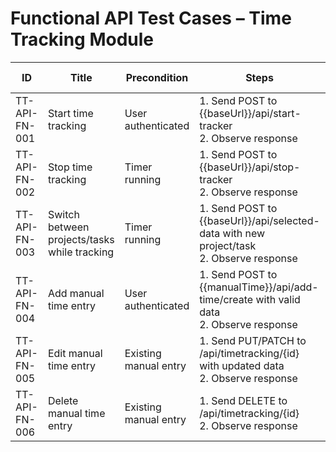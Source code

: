 # Functional API Test Cases – Time Tracking Module

| ID            | Title                                           | Precondition         | Steps                                                                                      | Expected Result                         | Actual Result | Status |
|---------------|-------------------------------------------------|----------------------|--------------------------------------------------------------------------------------------|-----------------------------------------|---------------|--------|
| TT-API-FN-001 | Start time tracking                             | User authenticated   | 1. Send POST to {{baseUrl}}/api/start-tracker <br> 2. Observe response                     | 200 OK with tracking started            |               |        |
| TT-API-FN-002 | Stop time tracking                              | Timer running        | 1. Send POST to {{baseUrl}}/api/stop-tracker <br> 2. Observe response                      | 200 OK with saved time entry            |               |        |
| TT-API-FN-003 | Switch between projects/tasks while tracking    | Timer running        | 1. Send POST to {{baseUrl}}/api/selected-data with new project/task <br> 2. Observe response | 200 OK with updated assignment          |               |        |
| TT-API-FN-004 | Add manual time entry                           | User authenticated   | 1. Send POST to {{manualTime}}/api/add-time/create with valid data <br> 2. Observe response          | 200 Created with new entry details      |               |        |
| TT-API-FN-005 | Edit manual time entry                          | Existing manual entry | 1. Send PUT/PATCH to /api/timetracking/{id} with updated data <br> 2. Observe response     | 200 OK with updated entry details       |               |        |
| TT-API-FN-006 | Delete manual time entry                        | Existing manual entry | 1. Send DELETE to /api/timetracking/{id} <br> 2. Observe response                          | 200 OK with deletion confirmation       |               |        |
